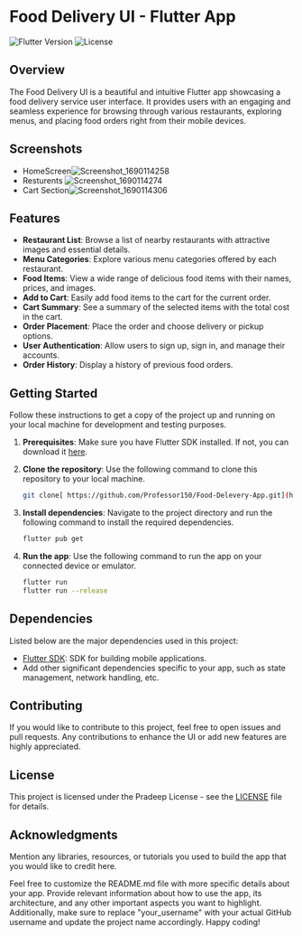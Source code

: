 # Food Delivery UI - Flutter App

![Flutter Version](https://img.shields.io/badge/flutter-%5E3.10.5-blue.svg)
![License](https://img.shields.io/badge/license-MIT-blue.svg)

## Overview

The Food Delivery UI is a beautiful and intuitive Flutter app showcasing a food delivery service user interface. It provides users with an engaging and seamless experience for browsing through various restaurants, exploring menus, and placing food orders right from their mobile devices.

## Screenshots

- HomeScreen![Screenshot_1690114258](https://github.com/Professor150/Food-Delevery-App/assets/111327972/69c62bc5-2023-4b09-9dbc-3be38aa2a8d4)
- Resturents ![Screenshot_1690114274](https://github.com/Professor150/Food-Delevery-App/assets/111327972/f18e1620-252b-4901-913e-ad7fa00411b3)
- Cart Section![Screenshot_1690114306](https://github.com/Professor150/Food-Delevery-App/assets/111327972/499deeb9-a78d-4e89-8807-ccf945e0768c)

 

## Features

- **Restaurant List**: Browse a list of nearby restaurants with attractive images and essential details.
- **Menu Categories**: Explore various menu categories offered by each restaurant.
- **Food Items**: View a wide range of delicious food items with their names, prices, and images.
- **Add to Cart**: Easily add food items to the cart for the current order.
- **Cart Summary**: See a summary of the selected items with the total cost in the cart.
- **Order Placement**: Place the order and choose delivery or pickup options.
- **User Authentication**: Allow users to sign up, sign in, and manage their accounts.
- **Order History**: Display a history of previous food orders.

## Getting Started

Follow these instructions to get a copy of the project up and running on your local machine for development and testing purposes.

1. **Prerequisites**: Make sure you have Flutter SDK installed. If not, you can download it [here](https://flutter.dev/docs/get-started/install).

2. **Clone the repository**: Use the following command to clone this repository to your local machine.

   ```bash
   git clone[ https://github.com/Professor150/Food-Delevery-App.git](https://github.com/Professor150/Food-Delevery-App)
   ```

3. **Install dependencies**: Navigate to the project directory and run the following command to install the required dependencies.

   ```bash
   flutter pub get
   ```

4. **Run the app**: Use the following command to run the app on your connected device or emulator.

   ```bash
   flutter run
   flutter run --release
   ```

## Dependencies

Listed below are the major dependencies used in this project:

- [Flutter SDK](https://flutter.dev/): SDK for building mobile applications.
- Add other significant dependencies specific to your app, such as state management, network handling, etc.

## Contributing

If you would like to contribute to this project, feel free to open issues and pull requests. Any contributions to enhance the UI or add new features are highly appreciated.

## License

This project is licensed under the Pradeep License - see the [LICENSE](LICENSE) file for details.

## Acknowledgments

Mention any libraries, resources, or tutorials you used to build the app that you would like to credit here.


Feel free to customize the README.md file with more specific details about your app. Provide relevant information about how to use the app, its architecture, and any other important aspects you want to highlight. Additionally, make sure to replace "your_username" with your actual GitHub username and update the project name accordingly. Happy coding!
